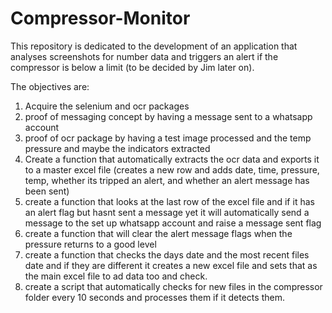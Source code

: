 # Compressor-Monitor
This repository is dedicated to the development of an application that analyses screenshots for number data and triggers an alert if the compressor is below a limit (to be decided by Jim later on).

The objectives are:

1. Acquire the selenium and ocr packages
2. proof of messaging concept by having a message sent to a whatsapp account
3. proof of ocr package by having a test image processed and the temp pressure and maybe the indicators extracted
4. Create a function that automatically extracts the ocr data and exports it to a master excel file (creates a new row and adds date, time, pressure, temp, whether its tripped an alert, and whether an alert message has been sent)
5. create a function that looks at the last row of the excel file and if it has an alert flag but hasnt sent a message yet it will automatically send a message to the set up whatsapp account and raise a message sent flag
6. create a function that will clear the alert message flags when the pressure returns to a good level
7. create a function that checks the days date and the most recent files date and if they are different it creates a new excel file and sets that as the main excel file to ad data too and check.
4. create a script that automatically checks for new files in the compressor folder every 10 seconds and processes them if it detects them.
